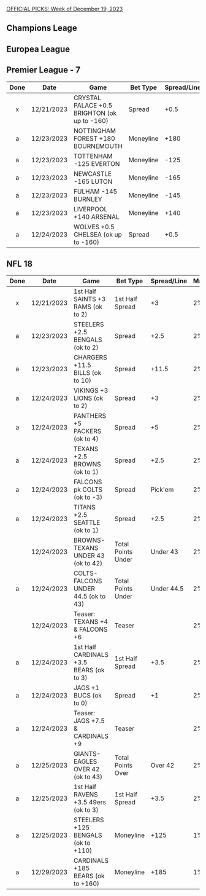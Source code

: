 [OFFICIAL PICKS: Week of December 19, 2023](https://sportspicks.locals.com/post/5019851/official-picks-week-of-december-19-2023)

## Champions Leage

## Europea League

## Premier League - 7

| Done  | Date       | Game                                         | Bet Type  | Spread/Line | Max | Notes         |
| :---: | ---------- | -------------------------------------------- | --------- | ----------- | --- | ------------- |
|   x   | 12/21/2023 | CRYSTAL PALACE +0.5 BRIGHTON (ok up to -160) | Spread    | +0.5        | 2%  | ok up to -160 |
|   a   | 12/23/2023 | NOTTINGHAM FOREST +180 BOURNEMOUTH           | Moneyline | +180        | 2%  |               |
|   a   | 12/23/2023 | TOTTENHAM -125 EVERTON                       | Moneyline | -125        | 2%  |               |
|   a   | 12/23/2023 | NEWCASTLE -165 LUTON                         | Moneyline | -165        | 2%  |               |
|   a   | 12/23/2023 | FULHAM -145 BURNLEY                          | Moneyline | -145        | 2%  |               |
|   a   | 12/23/2023 | LIVERPOOL +140 ARSENAL                       | Moneyline | +140        | 2%  |               |
|   a   | 12/24/2023 | WOLVES +0.5 CHELSEA (ok up to -160)          | Spread    | +0.5        | 2%  | ok up to -160 |


## NFL 18

| Done  | Date       | Game                                    | Bet Type           | Spread/Line | Max | Notes      |
| :---: | ---------- | --------------------------------------- | ------------------ | ----------- | --- | ---------- |
|   x   | 12/21/2023 | 1st Half SAINTS +3 RAMS (ok to 2)       | 1st Half Spread    | +3          | 2%  | ok to 2    |
|   a   | 12/23/2023 | STEELERS +2.5 BENGALS (ok to 2)         | Spread             | +2.5        | 2%  | ok to 2    |
|   a   | 12/23/2023 | CHARGERS +11.5 BILLS (ok to 10)         | Spread             | +11.5       | 2%  | ok to 10   |
|   a   | 12/24/2023 | VIKINGS +3 LIONS (ok to 2)              | Spread             | +3          | 2%  | ok to 2    |
|   a   | 12/24/2023 | PANTHERS +5 PACKERS (ok to 4)           | Spread             | +5          | 2%  | ok to 4    |
|   a   | 12/24/2023 | TEXANS +2.5 BROWNS (ok to 1)            | Spread             | +2.5        | 2%  | ok to 1    |
|   a   | 12/24/2023 | FALCONS pk COLTS (ok to -3)             | Spread             | Pick'em     | 2%  | ok to -3   |
|   a   | 12/24/2023 | TITANS +2.5 SEATTLE (ok to 1)           | Spread             | +2.5        | 2%  | ok to 1    |
|       | 12/24/2023 | BROWNS-TEXANS UNDER 43 (ok to 42)       | Total Points Under | Under 43    | 2%  | ok to 42   |
|   a   | 12/24/2023 | COLTS-FALCONS UNDER 44.5 (ok to 43)     | Total Points Under | Under 44.5  | 2%  | ok to 43   |
|       | 12/24/2023 | Teaser: TEXANS +4 & FALCONS +6          | Teaser             |             | 2%  |            |
|   a   | 12/24/2023 | 1st Half CARDINALS +3.5 BEARS (ok to 3) | 1st Half Spread    | +3.5        | 2%  | ok to 3    |
|   a   | 12/24/2023 | JAGS +1 BUCS (ok to 0)                  | Spread             | +1          | 2%  | ok to 0    |
|   a   | 12/24/2023 | Teaser: JAGS +7.5 & CARDINALS +9        | Teaser             |             | 2%  |            |
|   a   | 12/25/2023 | GIANTS-EAGLES OVER 42 (ok to 43)        | Total Points Over  | Over 42     | 2%  | ok to 43   |
|   a   | 12/25/2023 | 1st Half RAVENS +3.5 49ers (ok to 3)    | 1st Half Spread    | +3.5        | 2%  | ok to 3    |
|   a   | 12/25/2023 | STEELERS +125 BENGALS (ok to +110)      | Moneyline          | +125        | 1%  | ok to +110 |
|   a   | 12/29/2023 | CARDINALS +185 BEARS (ok to +160)       | Moneyline          | +185        | 1%  | ok to +160 |
